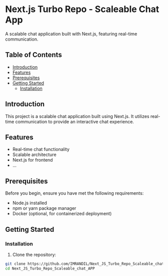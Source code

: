 # Next.js Turbo Repo - Scaleable Chat App

A scalable chat application built with Next.js, featuring real-time communication.

## Table of Contents

- [Introduction](#introduction)
- [Features](#features)
- [Prerequisites](#prerequisites)
- [Getting Started](#getting-started)
  - [Installation](#installation)
 


## Introduction

This project is a scalable chat application built using Next.js. It utilizes real-time communication to provide an interactive chat experience.

## Features

- Real-time chat functionality
- Scalable architecture
- Next.js for frontend
- ...

## Prerequisites

Before you begin, ensure you have met the following requirements:

- Node.js installed
- npm or yarn package manager
- Docker (optional, for containerized deployment)

## Getting Started

### Installation

1. Clone the repository:

```bash
git clone https://github.com/IMRANDIL/Next_JS_Turbo_Repo_Scaleable_chat_APP.git
cd Next_JS_Turbo_Repo_Scaleable_chat_APP
